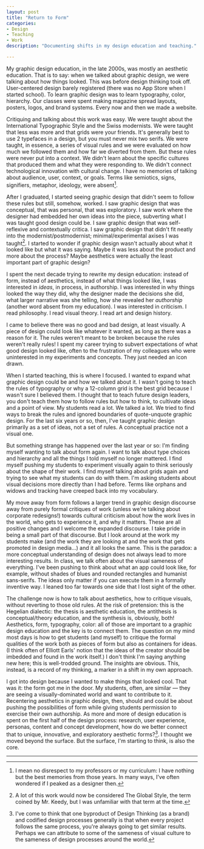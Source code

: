 ```yaml
---
layout: post
title: "Return to Form"
categories:
- Design
- Teaching
- Work
description: "Documenting shifts in my design education and teaching."

---
```


My graphic design education, in the late 2000s, was mostly an aesthetic education. That is to say: when we talked about graphic design, we were talking about how things looked. This was before design thinking took off. User-centered design barely registered (there was no App Store when I started school). To learn graphic design was to learn typography, color, hierarchy. Our classes were spent making magazine spread layouts, posters, logos, and brand systems. Every now and then we made a website. 

Critiquing and talking about this work was easy. We were taught about the International Typographic Style and the Swiss modernists. We were taught that less was more and that grids were your friends. It's generally best to use 2 typefaces in a design, but you must never mix two serifs. We were taught, in essence, a series of visual rules and we were evaluated on how much we followed them and how far we diverted from them. But these rules were never put into a context. We didn't learn about the specific cultures that produced them and what they were responding to. We didn't connect technological innovation with cultural change. I have no memories of talking about audience, user, context, or goals. Terms like semiotics, signs, signifiers, metaphor, ideology, were absent[^1].

After I graduated, I started seeing graphic design that didn't seem to follow these rules but still, somehow, worked. I saw graphic design that was conceptual, that was personal, that was exploratory. I saw work where the designer had embedded her own ideas into the piece, subverting what I was taught good design could be. I saw graphic design that was self-reflexive and contextually critica. I saw graphic design that didn't fit neatly into the modernist/postmodernist; minimal/experimental axises I was taught[^2]. I started to wonder if graphic design wasn't actually about what it looked like but what it was saying. Maybe it was less about the product and more about the process? Maybe aesthetics were actually the least important part of graphic design? 

I spent the next decade trying to rewrite my design education: instead of form, instead of aesthetics, instead of what things looked like, I was interested in *ideas*, in process, in authorship. I was interested in why things looked the way they did, why the designer made the decisions she did, what larger narrative was she telling, how she revealed her *authorship* (another word absent from my education). I was interested in criticism. I read philosophy. I read visual theory. I read art and design history. 

I came to believe there was no good and bad design, at least visually. A piece of design could look like whatever it wanted, as long as there was a reason for it. The rules weren't meant to be broken because the rules weren't really rules! I spent my career trying to subvert expectations of what good design looked like, often to the frustration of my colleagues who were uninterested in my experiments and concepts. They just needed an icon drawn.

When I started teaching, this is where I focused. I wanted to expand what graphic design could be and how we talked about it. I wasn't going to teach the rules of typography or why a 12-column grid is the best grid because I wasn't sure I believed them. I thought that to teach future design leaders, you don't teach them how to follow rules but how to think, to cultivate ideas and a point of view. My students read a lot. We talked a lot. We tried to find ways to break the rules and ignored boundaries of quote-unquote graphic design. For the last six years or so, then, I've taught graphic design primarily as a set of ideas, not a set of rules. A conceptual practice not a visual one.

But something strange has happened over the last year or so: I'm finding myself wanting to talk about form again. I want to talk about type choices and hierarchy and all the things I told myself no longer mattered. I find myself pushing my students to experiment visually again to think seriously about the shape of their work. I find myself talking about grids again and trying to see what my students can do with them. I'm asking students about visual decisions more directly than I had before. Terms like orphans and widows and tracking have creeped back into my vocabulary.

My move away from form follows a larger trend in graphic design discourse away from purely formal critiques of work (unless we're talking about corporate redesigns!) towards cultural criticism about how the work lives in the world, who gets to experience it, and why it matters. These are all positive changes and I welcome the expanded discourse. I take pride in being a small part of that discourse. But I look around at the work my students make (and the work they are looking at and the work that gets promoted in design media...) and it all looks the same. This is the paradox: a more conceptual understanding of design does not always lead to more interesting results. In class, we talk often about the visual sameness of everything. I've been pushing to think about what an app could look like, for example, without shades of blues and rounded rectangles and humanist sans-serifs. The ideas only matter if you can execute them in a formally inventive way. I leaned too far towards one side that I lost sight of the other.

The challenge now is how to talk about aesthetics, how to critique visuals, without reverting to those old rules. At the risk of pretension: this is the Hegelian dialectic: the thesis is aesthetic education, the antithesis is conceptual/theory education, and the synthesis is, obviously, both! Aesthetics, form, typography, color: all of those are important to a graphic design education and the key is to connect them. The question on my mind most days is how to get students (and myself) to critique the formal qualities of the work both as pieces of form but also as containers for ideas. (I think often of Elliott Earls' notion that the ideas of the creator should be imbedded and found in the work itself.) I don't think I'm saying anything new here; this is well-trodded ground. The insights are obvious. This, instead, is a record of my thinking, a marker in a shift in my own approach.

I got into design because I wanted to make things that looked cool. That was it: the form got me in the door. My students, often, are similar — they are seeing a visually-dominated world and want to contribute to it. Recentering aesthetics in graphic design, then, should and could be about pushing the possibilities of form while giving students permission to exercise their own authorship. As more and more of design education is spent on the first half of the design process: research, user experience, personas, content and concept development, how do we better connect that to unique, innovative, and exploratory aesthetic forms?[^3]. I thought we moved beyond the surface. But the surface, I'm starting to think, is also the core. 

* * * 

[^1]: I mean no disrespect to my professors or my curriculum: I have nothing but the best memories from those years. In many ways, I've often wondered if I peaked as a designer then.

[^2]: A lot of this work would now be considered The Global Style, the term coined by Mr. Keedy, but I was unfamiliar with that term at the time.

[^3]: I've come to think that one byproduct of Design Thinking (as a brand) and codified design processes generally is that when every project follows the same process, you're always going to get similar results. Perhaps we can attribute to some of the sameness of visual culture to the sameness of design processes around the world. 